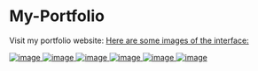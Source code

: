 # My-Portfolio
Visit my portfolio website: 
<a href="https://pranjultiwari.netlify.app/" target="_blank">
Here are some images of the interface:

![image](https://user-images.githubusercontent.com/114832456/233389400-521b31e9-ecff-45b4-adcc-e9f2b3d7a8cd.png)
![image](https://user-images.githubusercontent.com/114832456/233389654-c4ae9efd-830f-4ccb-8b40-9051809aa146.png)
![image](https://user-images.githubusercontent.com/114832456/233389787-2094cc9b-86df-4e20-af4e-838d40da770c.png)
![image](https://user-images.githubusercontent.com/114832456/233389919-9dd4d51c-baee-4c85-9489-4e16b5481de3.png)
![image](https://user-images.githubusercontent.com/114832456/233390031-98224d9b-ea6e-4e3a-a8f0-d4394286a3e4.png)
![image](https://user-images.githubusercontent.com/114832456/233390145-32b331fe-8aec-4340-a3fa-7d7d33058eef.png)

